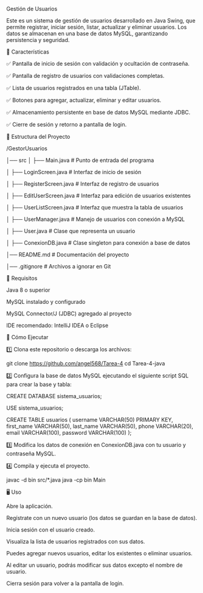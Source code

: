 Gestión de Usuarios

Este es un sistema de gestión de usuarios desarrollado en Java Swing, que permite registrar, iniciar sesión, listar, actualizar y eliminar usuarios. Los datos se almacenan en una base de datos MySQL, garantizando persistencia y seguridad.

📌 Características

✅ Pantalla de inicio de sesión con validación y ocultación de contraseña.

✅ Pantalla de registro de usuarios con validaciones completas.

✅ Lista de usuarios registrados en una tabla (JTable).

✅ Botones para agregar, actualizar, eliminar y editar usuarios.

✅ Almacenamiento persistente en base de datos MySQL mediante JDBC.

✅ Cierre de sesión y retorno a pantalla de login.


📂 Estructura del Proyecto

/GestorUsuarios

│── src
│   ├── Main.java               # Punto de entrada del programa

│   ├── LoginScreen.java        # Interfaz de inicio de sesión

│   ├── RegisterScreen.java     # Interfaz de registro de usuarios

│   ├── EditUserScreen.java     # Interfaz para edición de usuarios existentes

│   ├── UserListScreen.java     # Interfaz que muestra la tabla de usuarios

│   ├── UserManager.java        # Manejo de usuarios con conexión a MySQL

│   ├── User.java               # Clase que representa un usuario

│   ├── ConexionDB.java         # Clase singleton para conexión a base de datos

│── README.md                   # Documentación del proyecto

│── .gitignore                   # Archivos a ignorar en Git


🔧 Requisitos

Java 8 o superior

MySQL instalado y configurado

MySQL Connector/J (JDBC) agregado al proyecto

IDE recomendado: IntelliJ IDEA o Eclipse

🚀 Cómo Ejecutar

1️⃣ Clona este repositorio o descarga los archivos:

git clone https://github.com/angel568/Tarea-4
cd Tarea-4-java

2️⃣ Configura la base de datos MySQL ejecutando el siguiente script SQL para crear la base y tabla:

CREATE DATABASE sistema_usuarios;

USE sistema_usuarios;

CREATE TABLE usuarios (
    username VARCHAR(50) PRIMARY KEY,
    first_name VARCHAR(50),
    last_name VARCHAR(50),
    phone VARCHAR(20),
    email VARCHAR(100),
    password VARCHAR(100)
);

3️⃣ Modifica los datos de conexión en ConexionDB.java con tu usuario y contraseña MySQL.

4️⃣ Compila y ejecuta el proyecto.

javac -d bin src/*.java
java -cp bin Main

🖥️ Uso

Abre la aplicación.

Regístrate con un nuevo usuario (los datos se guardan en la base de datos).

Inicia sesión con el usuario creado.

Visualiza la lista de usuarios registrados con sus datos.

Puedes agregar nuevos usuarios, editar los existentes o eliminar usuarios.

Al editar un usuario, podrás modificar sus datos excepto el nombre de usuario.

Cierra sesión para volver a la pantalla de login.
